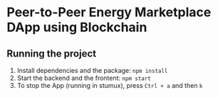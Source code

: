 # Peer-to-Peer Energy Marketplace DApp using Blockchain

## Running the project

1. Install dependencies and the package: `npm install`
2. Start the backend and the frontent: `npm start`
3. To stop the App (running in stumux), press `Ctrl + a` and then `k`
